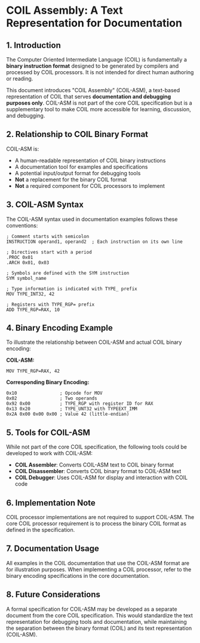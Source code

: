 # COIL Assembly: A Text Representation for Documentation

## 1. Introduction

The Computer Oriented Intermediate Language (COIL) is fundamentally a **binary instruction format** designed to be generated by compilers and processed by COIL processors. It is not intended for direct human authoring or reading.

This document introduces "COIL Assembly" (COIL-ASM), a text-based representation of COIL that serves **documentation and debugging purposes only**. COIL-ASM is not part of the core COIL specification but is a supplementary tool to make COIL more accessible for learning, discussion, and debugging.

## 2. Relationship to COIL Binary Format

COIL-ASM is:
- A human-readable representation of COIL binary instructions
- A documentation tool for examples and specifications
- A potential input/output format for debugging tools
- **Not** a replacement for the binary COIL format
- **Not** a required component for COIL processors to implement

## 3. COIL-ASM Syntax

The COIL-ASM syntax used in documentation examples follows these conventions:

```
; Comment starts with semicolon
INSTRUCTION operand1, operand2  ; Each instruction on its own line

; Directives start with a period
.PROC 0x01
.ARCH 0x01, 0x03

; Symbols are defined with the SYM instruction
SYM symbol_name

; Type information is indicated with TYPE_ prefix
MOV TYPE_INT32, 42

; Registers with TYPE_RGP= prefix
ADD TYPE_RGP=RAX, 10
```

## 4. Binary Encoding Example

To illustrate the relationship between COIL-ASM and actual COIL binary encoding:

**COIL-ASM:**
```
MOV TYPE_RGP=RAX, 42
```

**Corresponding Binary Encoding:**
```
0x10                ; Opcode for MOV
0x02                ; Two operands
0x92 0x00           ; TYPE_RGP with register ID for RAX
0x13 0x20           ; TYPE_UNT32 with TYPEEXT_IMM
0x2A 0x00 0x00 0x00 ; Value 42 (little-endian)
```

## 5. Tools for COIL-ASM

While not part of the core COIL specification, the following tools could be developed to work with COIL-ASM:

- **COIL Assembler**: Converts COIL-ASM text to COIL binary format
- **COIL Disassembler**: Converts COIL binary format to COIL-ASM text
- **COIL Debugger**: Uses COIL-ASM for display and interaction with COIL code

## 6. Implementation Note

COIL processor implementations are not required to support COIL-ASM. The core COIL processor requirement is to process the binary COIL format as defined in the specification.

## 7. Documentation Usage

All examples in the COIL documentation that use the COIL-ASM format are for illustration purposes. When implementing a COIL processor, refer to the binary encoding specifications in the core documentation.

## 8. Future Considerations

A formal specification for COIL-ASM may be developed as a separate document from the core COIL specification. This would standardize the text representation for debugging tools and documentation, while maintaining the separation between the binary format (COIL) and its text representation (COIL-ASM).